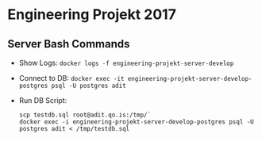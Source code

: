 # Engineering Projekt 2017

## Server Bash Commands
- Show Logs: `docker logs -f engineering-projekt-server-develop`
- Connect to DB: `docker exec -it engineering-projekt-server-develop-postgres psql -U postgres adit`

- Run DB Script: 
    ```
    scp testdb.sql root@adit.qo.is:/tmp/`
    docker exec -i engineering-projekt-server-develop-postgres psql -U postgres adit < /tmp/testdb.sql
    ```
